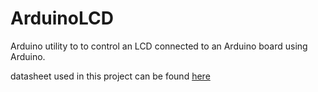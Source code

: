 # ArduinoLCD
Arduino utility to to control an LCD connected to an Arduino board using Arduino.

datasheet used in this project can be found [here](https://www.sparkfun.com/datasheets/LCD/ADM1602K-NSW-FBS-3.3v.pdf)
